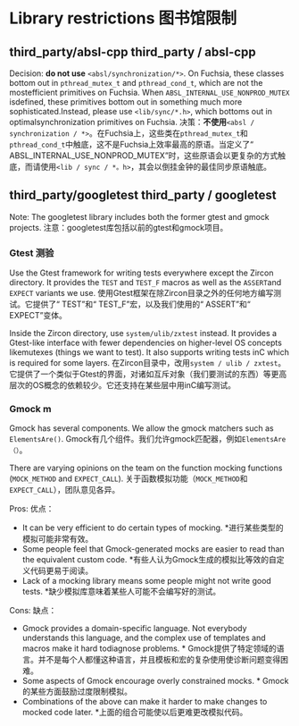  
# Library restrictions  图书馆限制 

 
## third_party/absl-cpp  third_party / absl-cpp 

Decision: **do not use** `<absl/synchronization/*>`. On Fuchsia, these classes bottom out in `pthread_mutex_t` and `pthread_cond_t`, which are not the mostefficient primitives on Fuchsia. When `ABSL_INTERNAL_USE_NONPROD_MUTEX` isdefined, these primitives bottom out in something much more sophisticated.Instead, please use `<lib/sync/*.h>`, which bottoms out in optimalsynchronization primitives on Fuchsia. 决策：**不使用**`<absl / synchronization / *>`。在Fuchsia上，这些类在`pthread_mutex_t`和`pthread_cond_t`中触底，这不是Fuchsia上效率最高的原语。当定义了“ ABSL_INTERNAL_USE_NONPROD_MUTEX”时，这些原语会以更复杂的方式触底，而请使用`<lib / sync / *。h>`，其会以倒挂金钟的最佳同步原语触底。

 
## third_party/googletest  third_party / googletest 

Note: The googletest library includes both the former gtest and gmock projects. 注意：googletest库包括以前的gtest和gmock项目。

 
### Gtest  测验 

Use the Gtest framework for writing tests everywhere except the Zircon directory. It provides the `TEST` and `TEST_F` macros as well as the `ASSERT`and `EXPECT` variants we use. 使用Gtest框架在除Zircon目录之外的任何地方编写测试。它提供了“ TEST”和“ TEST_F”宏，以及我们使用的“ ASSERT”和“ EXPECT”变体。

Inside the Zircon directory, use `system/ulib/zxtest` instead. It provides a Gtest-like interface with fewer dependencies on higher-level OS concepts likemutexes (things we want to test). It also supports writing tests inC which is required for some layers. 在Zircon目录中，改用`system / ulib / zxtest`。它提供了一个类似于Gtest的界面，对诸如互斥对象（我们要测试的东西）等更高层次的OS概念的依赖较少。它还支持在某些层中用inC编写测试。

 
### Gmock  m 

Gmock has several components. We allow the gmock matchers such as `ElementsAre()`. Gmock有几个组件。我们允许gmock匹配器，例如`ElementsAre（）`。

There are varying opinions on the team on the function mocking functions (`MOCK_METHOD` and `EXPECT_CALL`). 关于函数模拟功能（`MOCK_METHOD`和`EXPECT_CALL`），团队意见各异。

Pros:  优点：

 
  * It can be very efficient to do certain types of mocking.  *进行某些类型的模拟可能非常有效。
  * Some people feel that Gmock-generated mocks are easier to read than the equivalent custom code. *有些人认为Gmock生成的模拟比等效的自定义代码更易于阅读。
  * Lack of a mocking library means some people might not write good tests.  *缺少模拟库意味着某些人可能不会编写好的测试。

Cons:  缺点：

 
  * Gmock provides a domain-specific language. Not everybody understands this language, and the complex use of templates and macros make it hard todiagnose problems. * Gmock提供了特定领域的语言。并不是每个人都懂这种语言，并且模板和宏的复杂使用使诊断问题变得困难。
  * Some aspects of Gmock encourage overly constrained mocks.  * Gmock的某些方面鼓励过度限制模拟。
  * Combinations of the above can make it harder to make changes to mocked code later. *上面的组合可能使以后更难更改模拟代码。

